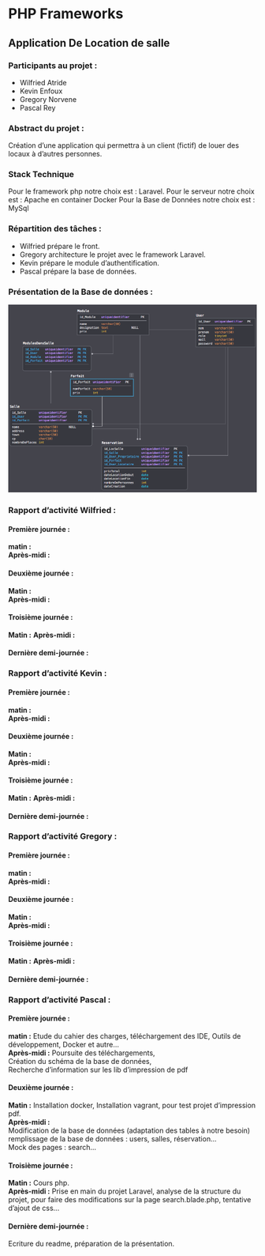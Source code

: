 # PHP Frameworks
## Application De Location de salle
### Participants au projet :
- Wilfried Atride
- Kevin Enfoux
- Gregory Norvene
- Pascal Rey
### Abstract du projet :
Création d’une application qui permettra à un client (fictif) de louer des locaux à d’autres personnes.
### Stack Technique
Pour le framework php notre choix est : Laravel.
Pour le serveur notre choix est : Apache en container Docker
Pour la Base de Données notre choix est : MySql
### Répartition des tâches :
- Wilfried prépare le front.
- Gregory architecture le projet avec le framework Laravel.
- Kevin prépare le module d’authentification.
- Pascal prépare la base de données.
### Présentation de la Base de données :
![Schema Bdd](https://github.com/Baelgar/Laravel_Group_Projet/blob/master/doc/SchemaBdd.png)

### Rapport d’activité  **Wilfried** :
#### Première journée :
__matin :__  
__Après-midi :__
#### Deuxième journée :
__Matin :__  
__Après-midi :__
#### Troisième journée :
__Matin :__
__Après-midi :__
#### Dernière demi-journée :

### Rapport d’activité  **Kevin** :
#### Première journée :
__matin :__  
__Après-midi :__
#### Deuxième journée :
__Matin :__  
__Après-midi :__
#### Troisième journée :
__Matin :__
__Après-midi :__
#### Dernière demi-journée :

### Rapport d’activité  **Gregory** :
#### Première journée :
__matin :__  
__Après-midi :__
#### Deuxième journée :
__Matin :__  
__Après-midi :__
#### Troisième journée :
__Matin :__
__Après-midi :__
#### Dernière demi-journée :


### Rapport d’activité **Pascal** :
#### Première journée :
__matin :__  Etude du cahier des charges, téléchargement des IDE, Outils de développement, Docker et autre…  
__Après-midi :__
Poursuite des téléchargements,  
Création du schéma de la base de données,  
Recherche d’information sur les lib d’impression de pdf  

#### Deuxième journée :
__Matin :__  Installation docker, Installation vagrant, pour test projet d’impression pdf.  
__Après-midi :__  
Modification de la base de données (adaptation des tables à notre besoin)   
remplissage de la base de données : users, salles, réservation...  
Mock des pages : search...  
#### Troisième journée :
__Matin :__ Cours php.  
__Après-midi :__ Prise en main du projet Laravel, analyse de la structure du projet, pour faire des modifications sur la page search.blade.php, tentative d’ajout de css...  
#### Dernière demi-journée :
Ecriture du readme,  préparation de la présentation.  
